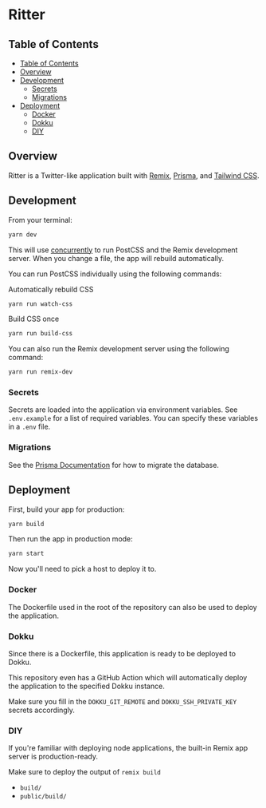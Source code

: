 # Ritter

## Table of Contents

- [Table of Contents](#table-of-contents)
- [Overview](#overview)
- [Development](#development)
  - [Secrets](#secrets)
  - [Migrations](#migrations)
- [Deployment](#deployment)
  - [Docker](#docker)
  - [Dokku](#dokku)
  - [DIY](#diy)

## Overview

Ritter is a Twitter-like application built with [Remix](https://remix.run/), [Prisma](https://www.prisma.io/), and [Tailwind CSS](https://tailwindcss.com/).

## Development

From your terminal:

```sh
yarn dev
```

This will use [concurrently](https://www.npmjs.com/package/concurrently) to run PostCSS and the Remix development server. When you change a file, the app will rebuild automatically.

You can run PostCSS individually using the following commands:

Automatically rebuild CSS

```sh
yarn run watch-css
```

Build CSS once

```sh
yarn run build-css
```

You can also run the Remix development server using the following command:

```sh
yarn run remix-dev
```

### Secrets

Secrets are loaded into the application via environment variables. See `.env.example` for a list of required variables. You can specify these variables in a `.env` file.

### Migrations

See the [Prisma Documentation](https://www.prisma.io/docs/reference/api-reference/command-reference#prisma-migrate) for how to migrate the database.

## Deployment

First, build your app for production:

```sh
yarn build
```

Then run the app in production mode:

```sh
yarn start
```

Now you'll need to pick a host to deploy it to.

### Docker

The Dockerfile used in the root of the repository can also be used to deploy the application.

### Dokku

Since there is a Dockerfile, this application is ready to be deployed to Dokku.

This repository even has a GitHub Action which will automatically deploy the application to the specified Dokku instance.

Make sure you fill in the `DOKKU_GIT_REMOTE` and `DOKKU_SSH_PRIVATE_KEY` secrets accordingly.

### DIY

If you're familiar with deploying node applications, the built-in Remix app server is production-ready.

Make sure to deploy the output of `remix build`

- `build/`
- `public/build/`
